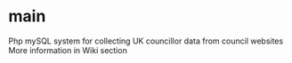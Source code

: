# main
Php mySQL system for collecting UK councillor data from council websites
More information in Wiki section
